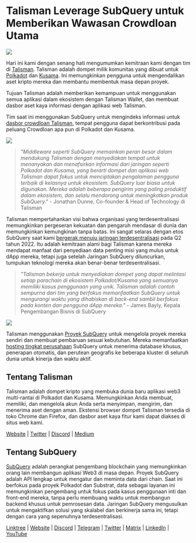 # Talisman Leverage SubQuery untuk Memberikan Wawasan Crowdloan Utama

![](https://miro.medium.com/max/1400/0*fQu0UQVmjAnTcJe8)

Hari ini kami dengan senang hati mengumumkan kemitraan kami dengan tim di [Talisman](https://talisman.xyz/). Talisman adalah dompet milik komunitas yang dibuat untuk [Polkadot](https://polkadot.network/) dan [Kusama](https://kusama.network/). Ini memungkinkan pengguna untuk mengendalikan aset kripto mereka dan membantu membentuk masa depan proyek.

Tujuan Talisman adalah memberikan kemampuan untuk menggunakan semua aplikasi dalam ekosistem dengan Talisman Wallet, dan membuat dasbor aset kaya informasi dengan aplikasi web Talisman.

Tim saat ini menggunakan SubQuery untuk mengindeks informasi untuk [dasbor crowdloan Talisman](https://app.talisman.xyz/crowdloans), tempat pengguna dapat berkontribusi pada peluang Crowdloan apa pun di Polkadot dan Kusama.

![](https://miro.medium.com/max/1400/0*WV0MLOXx542fT5VM)

> _"Middleware seperti SubQuery memainkan peran besar dalam mendukung Talisman dengan menyediakan tempat untuk menanyakan dan menafsirkan informasi dari jaringan seperti Polkadot dan Kusama, yang berarti dompet dan aplikasi web Talisman dapat fokus untuk menciptakan pengalaman pengguna terbaik di kelasnya untuk ekosistem. SubQuery luar biasa untuk digunakan. Mereka adalah beberapa pengirim yang paling produktif dalam ekosistem, dan selalu mendorong untuk meningkatkan produk SubQuery."_ - Jonathan Dunne, Co-founder & Head of Technology di Talisman

Talisman mempertahankan visi bahwa organisasi yang terdesentralisasi memungkinkan pergeseran kekuatan dan pengaruh mendasar di dunia dan memungkinkan kemungkinan tanpa batas. Ini sangat selaras dengan etos SubQuery saat kami [bergerak menuju jaringan terdesentralisasi](../blogs/20211029-roadmap-october.md) pada Q2 tahun 2022. Itu adalah kemitraan alami bagi Talisman karena mereka mendapat manfaat dari penyediaan data penting misi yang mulus untuk dApp mereka, tetapi juga setelah Jaringan SubQuery diluncurkan, tumpukan teknologi mereka akan benar-benar terdesentralisasi.

> _"Talisman bekerja untuk menyediakan dompet yang dapat melintasi setiap parachain di ekosistem Polkadot/Kusama yang semuanya memiliki kasus penggunaan yang unik. Talisman adalah contoh sempurna dari tim yang berfokus memanfaatkan SubQuery untuk mengurangi waktu yang dihabiskan di back-end sambil berfokus pada konten dan pengguna dApp mereka."_ - James Bayly, Kepala Pengembangan Bisnis di SubQuery

![](https://miro.medium.com/max/1400/0*-04uwnfs1UlGFsH5)

Talisman menggunakan [Proyek SubQuery](https://project.subquery.network/) untuk mengelola proyek mereka sendiri dan membuat pembaruan sesuai kebutuhan. Mereka memanfaatkan [hosting tingkat perusahaan](../blogs/20211228-enterprise-hosted.md) SubQuery untuk menerima database khusus, penerapan otomatis, dan perutean geografis ke beberapa kluster di seluruh dunia untuk kinerja dan waktu aktif.

## Tentang Talisman

Talisman adalah dompet kripto yang membuka dunia baru aplikasi web3 multi-rantai di Polkadot dan Kusama. Memungkinkan Anda membuat, memiliki, dan mengelola akun Anda serta menyimpan, mengirim, dan menerima aset dengan aman. Ekstensi browser dompet Talisman tersedia di toko Chrome dan Firefox, dan dasbor aset kaya fitur kami dapat diakses di situs web kami.

[Website](https://talisman.xyz/) | [Twitter](https://twitter.com/wearetalisman) | [Discord](https://discord.gg/talisman) | [](https://www.youtube.com/channel/UC5XYLzQ1G077kUb7guZEMdA) [Medium](https://medium.com/we-are-talisman)

## Tentang SubQuery

[SubQuery](https://subquery.network) adalah perangkat pengembang blockchain yang memungkinkan orang lain membangun aplikasi Web3 di masa depan. Proyek SubQuery adalah API lengkap untuk mengatur dan meminta data dari chain. Saat ini berfokus pada proyek Polkadot dan Substrat, data sebagai layanan ini memungkinkan pengembang untuk fokus pada kasus penggunaan inti dan front-end mereka, tanpa perlu membuang waktu untuk membangun backend khusus untuk pemrosesan data. Jaringan SubQuery mengusulkan untuk mengaktifkan solusi yang skalabel dan berkinerja sama ini, tetapi dengan cara yang sepenuhnya terdesentralisasi.

​​[Linktree](https://linktr.ee/subquerynetwork) | [Website](https://subquery.network/) | [Discord](https://discord.com/invite/78zg8aBSMG) | [Telegram](https://t.me/subquerynetwork) | [Twitter](https://twitter.com/subquerynetwork) | [Matrix](https://matrix.to/#/#subquery:matrix.org) | [LinkedIn](https://www.linkedin.com/company/subquery) | [YouTube](https://www.youtube.com/channel/UCi1a6NUUjegcLHDFLr7CqLw)
